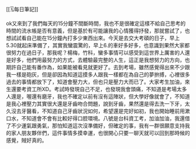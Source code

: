 [[🗓️每日筆記]]

ok又來到了我們每天的15分鐘不間斷時間，我也不是很確定這樣不給自己思考的時間的流水帳是否有意義，但是基於有可能讓我的心情獲得抒發，那就嘗試了，也想試試看自己能在15分鐘內打多少東西出來。今天是去交大考碩的日子，早上5.30就起床準備了，其實我蠻震驚的，早上6.的車好多好多，也意識到果然大家都很努力在過日子，那我呢？楊梅，竹科，蠻多事情可以感受到這世界上厲害的人還是好多，他們用最努力的方式，去體驗最完整的人生，這正是我想努力的方向，也期許自己能有番作為，如果能被看見就更好了。去到考場，雖然感覺得出來不少跟我一樣是砲灰，但是卻因為知道這摸多人跟我一樣都在為自己的夢拚搏，心裡很多過去的事情都放下了，知道會壓力大，但也只是壓力大而已了。大家考生加油，來生還要考資工所XD。考試時發現自己不足，也發現我會頭痛，不知道是考場太多人還是，喔還有磨牙，我也不確定以前有沒有這陣狀，但大學好像就會了，不知道是我心裡壓力其實很大還是牙齒吻合問題，說到牙齒，果然還是得去洗一下牙，太久沒去牙醫看，不知道自己牙齒狀況如何，希望還是完好如初，我也開始睡前用漱口水，不知道會不會有比較好得口腔環境。八號是台科資工考，加油加油，我還借了不少運氣跟勇氣，那怕知道這次沒準備好，但確定的事，我有一群很願意支持我的家人朋友夥伴們，這件事情多摸幸運，也很開心只要一聊天就可以回到那時候的感覺，賊好真的。